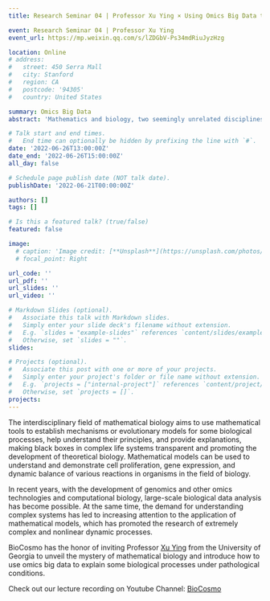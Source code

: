```yaml
---
title: Research Seminar 04 | Professor Xu Ying × Using Omics Big Data to Study Biological Processes under Pathological Conditions.

event: Research Seminar 04 | Professor Xu Ying
event_url: https://mp.weixin.qq.com/s/lZDGbV-Ps34mdRiuJyzHzg

location: Online
# address:
#   street: 450 Serra Mall
#   city: Stanford
#   region: CA
#   postcode: '94305'
#   country: United States

summary: Omics Big Data
abstract: 'Mathematics and biology, two seemingly unrelated disciplines, can collide to create unique wonders.'

# Talk start and end times.
#   End time can optionally be hidden by prefixing the line with `#`.
date: '2022-06-26T13:00:00Z'
date_end: '2022-06-26T15:00:00Z'
all_day: false

# Schedule page publish date (NOT talk date).
publishDate: '2022-06-21T00:00:00Z'

authors: []
tags: []

# Is this a featured talk? (true/false)
featured: false

image:
  # caption: 'Image credit: [**Unsplash**](https://unsplash.com/photos/bzdhc5b3Bxs)'
  # focal_point: Right

url_code: ''
url_pdf: ''
url_slides: ''
url_video: ''

# Markdown Slides (optional).
#   Associate this talk with Markdown slides.
#   Simply enter your slide deck's filename without extension.
#   E.g. `slides = "example-slides"` references `content/slides/example-slides.md`.
#   Otherwise, set `slides = ""`.
slides:

# Projects (optional).
#   Associate this post with one or more of your projects.
#   Simply enter your project's folder or file name without extension.
#   E.g. `projects = ["internal-project"]` references `content/project/deep-learning/index.md`.
#   Otherwise, set `projects = []`.
projects:
---
```

The interdisciplinary field of mathematical biology aims to use mathematical tools to establish mechanisms or evolutionary models for some biological processes, help understand their principles, and provide explanations, making black boxes in complex life systems transparent and promoting the development of theoretical biology. Mathematical models can be used to understand and demonstrate cell proliferation, gene expression, and dynamic balance of various reactions in organisms in the field of biology.

In recent years, with the development of genomics and other omics technologies and computational biology, large-scale biological data analysis has become possible. At the same time, the demand for understanding complex systems has led to increasing attention to the application of mathematical models, which has promoted the research of extremely complex and nonlinear dynamic processes.

BioCosmo has the honor of inviting Professor [Xu Ying](https://www.bmb.uga.edu/directory/people/ying-xu) from the University of Georgia to unveil the mystery of mathematical biology and introduce how to use omics big data to explain some biological processes under pathological conditions.

Check out our lecture recording on Youtube Channel: [BioCosmo](https://www.youtube.com/watch?v=AX1FdNcaO_c)